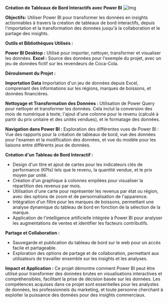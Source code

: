 **Création de Tableaux de Bord Interactifs avec Power BI**
![Img](https://github.com/AniangJam/Tableau-de-bord-interactifs-Power-BI/assets/155065772/5201a894-70b8-4b31-bf87-8c53763b117c)

**Objectifs:** Utiliser Power BI pour transformer les données en insights actionnables à travers la création de tableaux de bord interactifs, depuis l'importation et la transformation des données jusqu'à la collaboration et le partage des insights.

**Outils et Bibliothèques Utilisés :**

**Power BI Desktop :** Utilisé pour importer, nettoyer, transformer et visualiser les données.
**Excel :** Source des données pour l'exemple du projet, avec un jeu de données fictif sur les revendeurs de Coca-Cola.

**Déroulement du Projet :**

**Importation Data**
Importation d'un jeu de données depuis Excel, comprenant des informations sur les régions, marques de boissons, et données financières.

**Nettoyage et Transformation des Données :**
Utilisation de Power Query pour nettoyer et transformer les données. Cela inclut la conversion des mois de numérique à texte, l'ajout d'une colonne pour le revenu (calculé à partir du prix unitaire et des unités vendues), et le formatage des données.

**Navigation dans Power BI :**
Exploration des différentes vues de Power BI : Vue des rapports pour la création de tableaux de bord, vue des données pour l'examen et la modification des données, et vue du modèle pour les liaisons entre différents jeux de données.

**Création d'un Tableau de Bord Interactif :**
- Design d'un titre et ajout de cartes pour les indicateurs clés de performance (KPIs) tels que le revenu, la quantité vendue, et le prix moyen par unité.
- Création d'un graphique à colonnes empilées pour visualiser la répartition des revenus par mois.
- Utilisation d'une carte pour représenter les revenus par état ou région, avec des options de zoom et de personnalisation de l'apparence.
- Intégration d'un filtre pour les marques de boissons, permettant une analyse dynamique du tableau de bord en fonction de la sélection de la marque.
- Application de l'intelligence artificielle intégrée à Power BI pour analyser les augmentations de ventes et identifier les facteurs contributifs.

**Partage et Collaboration :**
- Sauvegarde et publication du tableau de bord sur le web pour un accès facile et partageable.
- Exploration des options de partage et de collaboration, permettant aux utilisateurs de travailler ensemble sur les insights et les analyses.

**Impact et Application :**
Ce projet démontre comment Power BI peut être utilisé pour transformer des données brutes en visualisations interactives et compréhensibles, facilitant la prise de décision basée sur les données. Les compétences acquises dans ce projet sont essentielles pour les analystes de données, les professionnels du marketing, et toute personne cherchant à exploiter la puissance des données pour des insights commerciaux.
